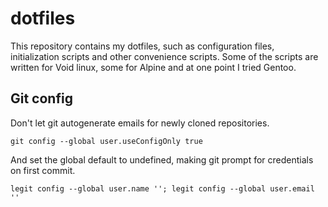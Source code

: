 # dotfiles

This repository contains my dotfiles, such as configuration files, initialization scripts and other convenience scripts.
Some of the scripts are written for Void linux, some for Alpine and at one point I tried Gentoo.

## Git config

Don't let git autogenerate emails for newly cloned repositories.

`git config --global user.useConfigOnly true`

And set the global default to undefined, making git prompt for credentials on first commit.

`legit config --global user.name ''; legit config --global user.email ''`

